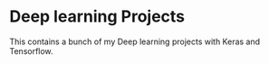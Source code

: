 # Deep learning Projects
This contains a bunch of my Deep learning projects with Keras and Tensorflow. 

 
